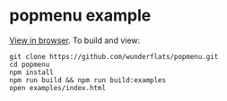 # popmenu example

[View in browser](https://cdn.rawgit.com/wunderflats/popmenu/master/examples/index.html). To build and view:

```
git clone https://github.com/wunderflats/popmenu.git
cd popmenu
npm install
npm run build && npm run build:examples
open examples/index.html
```
